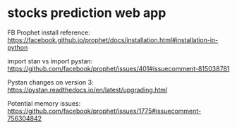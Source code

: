 # stocks prediction web app

FB Prophet install reference: https://facebook.github.io/prophet/docs/installation.html#installation-in-python

import stan vs import pystan: https://github.com/facebook/prophet/issues/401#issuecomment-815038781

Pystan changes on version 3: https://pystan.readthedocs.io/en/latest/upgrading.html

Potential memory issues: https://github.com/facebook/prophet/issues/1775#issuecomment-756304842
